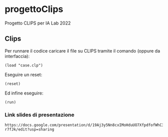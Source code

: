 # progettoClips
Progetto CLIPS per IA Lab 2022

## Clips

Per runnare il codice caricare il file su CLIPS tramite il comando (oppure da interfaccia):
```
(load "case.clp")
```

Eseguire un reset:
```
(reset)
```

Ed infine eseguire:
```
(run)
```

### Link slides di presentazione
```
https://docs.google.com/presentation/d/19Aj3y5Nn8cxIMoHduUO7XfpdfofWhC3ADXKCJ-r7fJk/edit?usp=sharing
```
